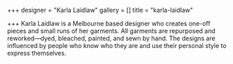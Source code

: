 +++
designer = "Karla Laidlaw"
gallery = []
title = "karla-laidlaw"

+++
Karla Laidlaw is a Melbourne based designer who creates one-off pieces and small runs of her garments. All garments are repurposed and reworked—dyed, bleached, painted, and sewn by hand. The designs are influenced by people who know who they are and use their personal style to express themselves.